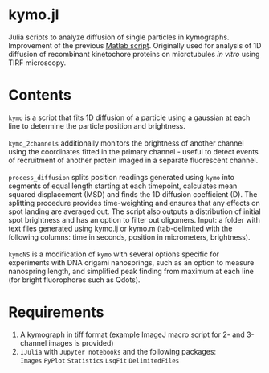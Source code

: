 # kymo.jl
Julia scripts to analyze diffusion of single particles in kymographs. Improvement of the previous <a href="https://github.com/volkovdelft/kymo">Matlab script</a>. Originally used for analysis of 1D diffusion of recombinant kinetochore proteins on microtubules *in vitro* using TIRF microscopy.<br>

# Contents<br>
`kymo` is a script that fits 1D diffusion of a particle using a gaussian at each line to determine the particle position and brightness.<br><br>
`kymo_2channels` additionally monitors the brightness of another channel using the coordinates fitted in the primary channel - useful to detect events of recruitment of another protein imaged in a separate fluorescent channel.<br><br>
`process_diffusion` splits position readings generated using `kymo` into segments of equal length starting at each timepoint, calculates mean squared displacement (MSD) and finds the 1D diffusion coefficient (D). The splitting procedure provides time-weighting and ensures that any effects on spot landing are averaged out. The script also outputs a distribution of initial spot brightness and has an option to filter out oligomers. Input: a folder with text files generated using kymo.lj or kymo.m (tab-delimited with the following columns: time in seconds, position in micrometers, brightness). <br><br>
`kymoNS` is a modification of `kymo` with several options specific for experiments with DNA origami nanosprings, such as an option to measure nanospring length, and simplified peak finding from maximum at each line (for bright fluorophores such as Qdots).



# Requirements
1. A kymograph in tiff format (example ImageJ macro script for 2- and 3-channel images is provided)
2. `IJulia` with `Jupyter notebooks` and the following packages:<br>
`Images`
`PyPlot`
`Statistics`
`LsqFit`
`DelimitedFiles`
